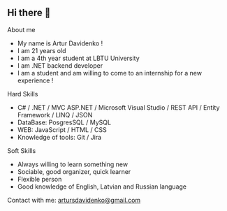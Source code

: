 ## Hi there 👋

About me

 - My name is Artur Davidenko !
 - I am 21 years old 
 - I am a 4th year student at LBTU University
 - I am .NET backend developer
 - I am a student and am willing to come to an internship for a new experience !

Hard Skills

 - C# / .NET / MVC ASP.NET / Microsoft Visual Studio / REST API / Entity Framework / LINQ / JSON
 - DataBase: PosgresSQL / MySQL 
 - WEB: JavaScript / HTML / CSS 
 - Knowledge of tools: Git / Jira 

Soft Skills
 
 - Always willing to learn something new
 - Sociable, good organizer, quick learner 
 - Flexible person
 - Good knowledge of English, Latvian and Russian language
   

 Contact with me: 
   artursdavidenko@gmail.com
  
   


<!--
**ArturDavidenko/ArturDavidenko** is a ✨ _special_ ✨ repository because its `README.md` (this file) appears on your GitHub profile.

Here are some ideas to get you started:

- 🔭 I’m currently working on ...
- 🌱 I’m currently learning ...
- 👯 I’m looking to collaborate on ...
- 🤔 I’m looking for help with ...
- 💬 Ask me about ...
- 📫 How to reach me: ...
- 😄 Pronouns: ...
- ⚡ Fun fact: ...
-->
